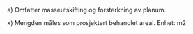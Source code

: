 a) Omfatter masseutskifting og forsterkning av planum.

x) Mengden måles som prosjektert behandlet areal. Enhet: m2


